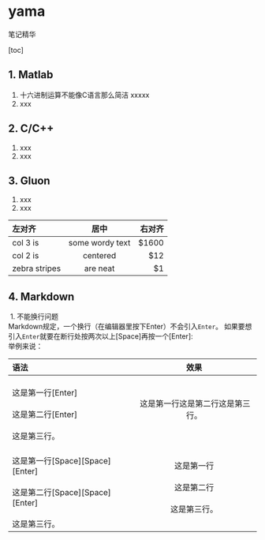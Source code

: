 # yama
笔记精华

[toc]
## 1. Matlab
 1. 十六进制运算不能像C语言那么简洁
    xxxxx
 1. xxx
  

## 2. C/C++
  1. xxx
  1. xxx 

## 3. Gluon
  1. xxx
  1. xxx 
  
  | 左对齐 | 居中  | 右对齐 |
| :------------ |:---------------:| -----:|
| col 3 is      | some wordy text | $1600 |
| col 2 is      | centered        |   $12 |
| zebra stripes | are neat        |    $1 |
  
## 4. Markdown
  1. 不能换行问题  
     Markdown规定，一个换行（在编辑器里按下Enter）不会引入`Enter`。 
     如果要想引入`Enter`就要在断行处按两次以上[Space]再按一个[Enter]:  
     举例来说：  
   
   | 语法 | 效果 |   
   | :------------ |:---------------:|  
   | <br> 这是第一行[Enter]  <br /><br> 这是第二行[Enter]  <br /><br> 这是第三行。  <br />  |  这是第一行这是第二行这是第三行。 |  
   | <br> 这是第一行[Space][Space][Enter] <br /><br> 这是第二行[Space][Space][Enter] <br /><br> 这是第三行。 <br /> |  <br> 这是第一行  <br /><br> 这是第二行  <br /><br> 这是第三行。 <br />  |  
 






